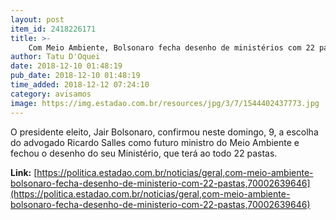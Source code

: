 ```yaml
---
layout: post
item_id: 2418226171
title: >-
    Com Meio Ambiente, Bolsonaro fecha desenho de ministérios com 22 pastas
author: Tatu D'Oquei
date: 2018-12-10 01:48:19
pub_date: 2018-12-10 01:48:19
time_added: 2018-12-12 07:24:10
category: avisamos
image: https://img.estadao.com.br/resources/jpg/3/7/1544402437773.jpg
---
```


O presidente eleito, Jair Bolsonaro, confirmou neste domingo, 9, a escolha do advogado Ricardo Salles como futuro ministro do Meio Ambiente e fechou o desenho do seu Ministério, que terá ao todo 22 pastas.

**Link:** [https://politica.estadao.com.br/noticias/geral,com-meio-ambiente-bolsonaro-fecha-desenho-de-ministerio-com-22-pastas,70002639646](https://politica.estadao.com.br/noticias/geral,com-meio-ambiente-bolsonaro-fecha-desenho-de-ministerio-com-22-pastas,70002639646)

